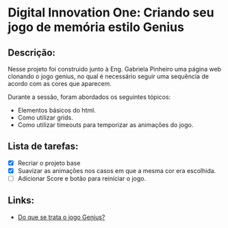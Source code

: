 # Digital Innovation One: Criando seu jogo de memória estilo Genius

## Descrição:

Nesse projeto foi construido junto à Eng. Gabriela Pinheiro uma página web clonando o jogo genius, no qual é necessário seguir uma sequência de acordo com as cores que aparecem.

Durante a sessão, foram abordados os seguintes tópicos:

- Elementos básicos do html.
- Como utilizar grids.
- Como utilizar timeouts para temporizar as animações do jogo.

## Lista de tarefas:

- [x] Recriar o projeto base
- [x] Suavizar as animações nos casos em que a mesma cor era escolhida.
- [ ] Adicionar Score e botão para reiniciar o jogo.

## Links:

- [Do que se trata o jogo Genius?](<https://pt.wikipedia.org/wiki/Genius_(jogo)>)
